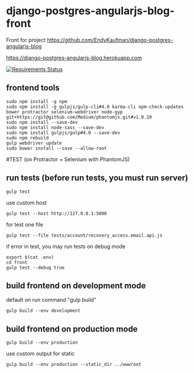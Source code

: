 # django-postgres-angularjs-blog-front
  Front for project https://github.com/EndyKaufman/django-postgres-angularjs-blog

https://django-postgres-angularjs-blog.herokuapp.com

[![Requirements Status](https://requires.io/github/EndyKaufman/django-postgres-angularjs-blog-front/requirements.svg?branch=master)](https://requires.io/github/EndyKaufman/django-postgres-angularjs-blog-front/requirements/?branch=master)

## frontend tools
```
sudo npm install -g npm
sudo npm install -g gulpjs/gulp-cli#4.0 karma-cli npm-check-updates bower protractor selenium-webdriver node-gyp git+https://git@github.com/Medium/phantomjs.git#v1.9.19
sudo npm install --save-dev
sudo npm install node-sass --save-dev
sudo npm install gulpjs/gulp#4.0 --save-dev
sudo npm rebuild
gulp webdriver_update
sudo bower install --save --allow-root
```

#TEST (on Protractor + Selenium with PhantomJS)

## run tests (before run tests, you must run server)
```
gulp test
```

use custom host

```
gulp test --host http://127.0.0.1:5000
```

for test one file

```
gulp test --file tests/account/recovery_access.email.api.js
```

if error in test, you may run tests on debug mode

```
export $(cat .env)
cd front
gulp test --debug true
```

## build frontend on development mode

default on run command "gulp build"

```
gulp build --env development
```
## build frontend on production mode

```
gulp build --env production
```

use custom output for static

```
gulp build --env production --static_dir ../wwwroot
```
